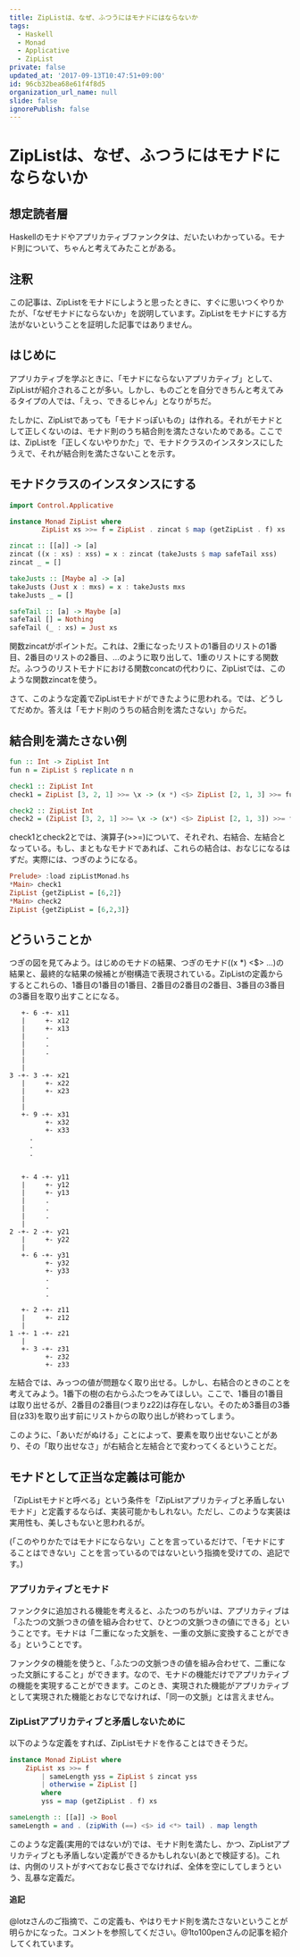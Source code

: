 ```yaml
---
title: ZipListは、なぜ、ふつうにはモナドにはならないか
tags:
  - Haskell
  - Monad
  - Applicative
  - ZipList
private: false
updated_at: '2017-09-13T10:47:51+09:00'
id: 96cb32bea68e61f4f8d5
organization_url_name: null
slide: false
ignorePublish: false
---
```

ZipListは、なぜ、ふつうにはモナドにならないか
==============================

想定読者層
---------

Haskellのモナドやアプリカティブファンクタは、だいたいわかっている。モナド則について、ちゃんと考えてみたことがある。

注釈
----

この記事は、ZipListをモナドにしようと思ったときに、すぐに思いつくやりかたが、「なぜモナドにならないか」を説明しています。ZipListをモナドにする方法がないということを証明した記事ではありません。

はじめに
-------

アプリカティブを学ぶときに、「モナドにならないアプリカティブ」として、ZipListが紹介されることが多い。しかし、ものごとを自分できちんと考えてみるタイプの人では、「えっ、できるじゃん」となりがちだ。

たしかに、ZipListであっても「モナドっぽいもの」は作れる。それがモナドとして正しくないのは、モナド則のうち結合則を満たさないためである。ここでは、ZipListを「正しくないやりかた」で、モナドクラスのインスタンスにしたうえで、それが結合則を満たさないことを示す。

モナドクラスのインスタンスにする
-----------------------------

```hs:zipListMonad.hs
import Control.Applicative

instance Monad ZipList where
        ZipList xs >>= f = ZipList . zincat $ map (getZipList . f) xs

zincat :: [[a]] -> [a]
zincat ((x : xs) : xss) = x : zincat (takeJusts $ map safeTail xss)
zincat _ = []

takeJusts :: [Maybe a] -> [a]
takeJusts (Just x : mxs) = x : takeJusts mxs
takeJusts _ = []

safeTail :: [a] -> Maybe [a]
safeTail [] = Nothing
safeTail (_ : xs) = Just xs
```

関数zincatがポイントだ。これは、2重になったリストの1番目のリストの1番目、2番目のリストの2番目、...のように取り出して、1重のリストにする関数だ。ふつうのリストモナドにおける関数concatの代わりに、ZipListでは、このような関数zincatを使う。

さて、このような定義でZipListモナドができたように思われる。では、どうしてだめか。答えは「モナド則のうちの結合則を満たさない」からだ。

結合則を満たさない例
------------------

```hs:zipListMonad.hs
fun :: Int -> ZipList Int
fun n = ZipList $ replicate n n

check1 :: ZipList Int
check1 = ZipList [3, 2, 1] >>= \x -> (x *) <$> ZipList [2, 1, 3] >>= fun

check2 :: ZipList Int
check2 = (ZipList [3, 2, 1] >>= \x -> (x*) <$> ZipList [2, 1, 3]) >>= fun
```

check1とcheck2とでは、演算子(>>=)について、それぞれ、右結合、左結合となっている。もし、まともなモナドであれば、これらの結合は、おなじになるはずだ。実際には、つぎのようになる。

```hs
Prelude> :load zipListMonad.hs
*Main> check1
ZipList {getZipList = [6,2]}
*Main> check2
ZipList {getZipList = [6,2,3]}
```

どういうことか
------------

つぎの図を見てみよう。はじめのモナドの結果、つぎのモナド((x *) <$> ...)の結果と、最終的な結果の候補とが樹構造で表現されている。ZipListの定義からするとこれらの、1番目の1番目の1番目、2番目の2番目の2番目、3番目の3番目の3番目を取り出すことになる。

	   +- 6 -+- x11
	   |     +- x12
	   |     +- x13
	   |     .
	   |     .
	   |     .
	   |
	   |
	3 -+- 3 -+- x21
	   |     +- x22
	   |     +- x23
	   |
	   |
	   +- 9 -+- x31
	         +- x32
             +- x33
		 .
		 .
		 .


	   +- 4 -+- y11
	   |     +- y12
	   |     +- y13
	   |     .
	   |     .
	   |     .
	   |
	2 -+- 2 -+- y21
	   |     +- y22
	   |
	   +- 6 -+- y31
	         +- y32
		     +- y33
		     .
		     .
		     .

	   +- 2 -+- z11
	   |     +- z12
	   |
	1 -+- 1 -+- z21
	   |
	   +- 3 -+- z31
	         +- z32
		     +- z33

左結合では、みっつの値が問題なく取り出せる。しかし、右結合のときのことを考えてみよう。1番下の樹の右からふたつをみてほしい。ここで、1番目の1番目は取り出せるが、2番目の2番目(つまりz22)は存在しない。そのため3番目の3番目(z33)を取り出す前にリストからの取り出しが終わってしまう。

このように、「あいだがぬける」ことによって、要素を取り出せないことがあり、その「取り出せなさ」が右結合と左結合とで変わってくるということだ。

モナドとして正当な定義は可能か
--------------------------

「ZipListモナドと呼べる」という条件を「ZipListアプリカティブと矛盾しないモナド」と定義するならば、実装可能かもしれない。ただし、このような実装は実用性も、美しさもないと思われるが。

(「このやりかたではモナドにならない」ことを言っているだけで、「モナドにすることはできない」ことを言っているのではないという指摘を受けての、追記です。)

### アプリカティブとモナド

ファンクタに追加される機能を考えると、ふたつのちがいは、アプリカティブは「ふたつの文脈つきの値を組み合わせて、ひとつの文脈つきの値にできる」ということです。モナドは「二重になった文脈を、一重の文脈に変換することができる」ということです。

ファンクタの機能を使うと、「ふたつの文脈つきの値を組み合わせて、二重になった文脈にすること」ができます。なので、モナドの機能だけでアプリカティブの機能を実現することができます。このとき、実現された機能がアプリカティブとして実現された機能とおなじでなければ、「同一の文脈」とは言えません。

### ZipListアプリカティブと矛盾しないために

以下のような定義をすれば、ZipListモナドを作ることはできそうだ。

    
```hs
instance Monad ZipList where
	ZipList xs >>= f
		| sameLength yss = ZipList $ zincat yss
		| otherwise = ZipList []
		where
		yss = map (getZipList . f) xs

sameLength :: [[a]] -> Bool
sameLength = and . (zipWith (==) <$> id <*> tail) . map length 
```

このような定義(実用的ではないが)では、モナド則を満たし、かつ、ZipListアプリカティブとも矛盾しない定義ができるかもしれない(あとで検証する)。これは、内側のリストがすべておなじ長さでなければ、全体を空にしてしまうという、乱暴な定義だ。

#### 追記

@lotzさんのご指摘で、この定義も、やはりモナド則を満たさないということが明らかになった。コメントを参照してください。@1to100penさんの記事を紹介してくれています。
